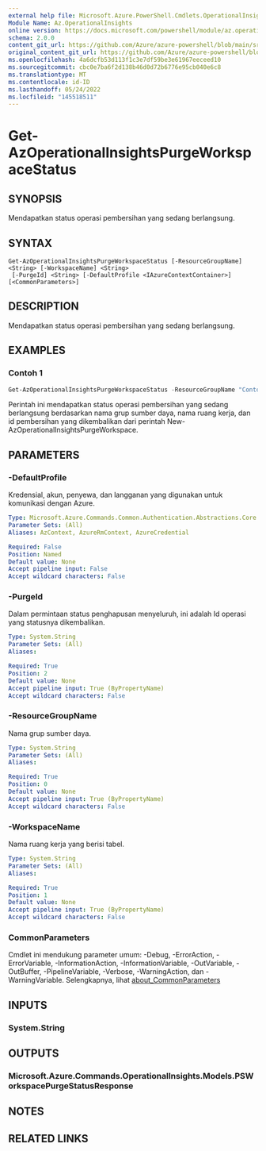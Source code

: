 ```yaml
---
external help file: Microsoft.Azure.PowerShell.Cmdlets.OperationalInsights.dll-Help.xml
Module Name: Az.OperationalInsights
online version: https://docs.microsoft.com/powershell/module/az.operationalinsights/Get-AzOperationalInsightsPurgeWorkspaceStatus
schema: 2.0.0
content_git_url: https://github.com/Azure/azure-powershell/blob/main/src/OperationalInsights/OperationalInsights/help/Get-AzOperationalInsightsPurgeWorkspaceStatus.md
original_content_git_url: https://github.com/Azure/azure-powershell/blob/main/src/OperationalInsights/OperationalInsights/help/Get-AzOperationalInsightsPurgeWorkspaceStatus.md
ms.openlocfilehash: 4a6dcfb53d113f1c3e7df59be3e61967eeceed10
ms.sourcegitcommit: cbc0e7ba6f2d138b46d0d72b6776e95cb040e6c8
ms.translationtype: MT
ms.contentlocale: id-ID
ms.lasthandoff: 05/24/2022
ms.locfileid: "145518511"
---
```

# Get-AzOperationalInsightsPurgeWorkspaceStatus

## SYNOPSIS
Mendapatkan status operasi pembersihan yang sedang berlangsung.

## SYNTAX

```
Get-AzOperationalInsightsPurgeWorkspaceStatus [-ResourceGroupName] <String> [-WorkspaceName] <String>
 [-PurgeId] <String> [-DefaultProfile <IAzureContextContainer>] [<CommonParameters>]
```

## DESCRIPTION
Mendapatkan status operasi pembersihan yang sedang berlangsung.

## EXAMPLES

### Contoh 1
```powershell
Get-AzOperationalInsightsPurgeWorkspaceStatus -ResourceGroupName "ContosoResourceGroup" -WorkspaceName "MyWorkspace" -PurgeId "cd944bc7-ba11-447e-910c-c6393ac020a9"
```

Perintah ini mendapatkan status operasi pembersihan yang sedang berlangsung berdasarkan nama grup sumber daya, nama ruang kerja, dan id pembersihan yang dikembalikan dari perintah New-AzOperationalInsightsPurgeWorkspace.

## PARAMETERS

### -DefaultProfile
Kredensial, akun, penyewa, dan langganan yang digunakan untuk komunikasi dengan Azure.

```yaml
Type: Microsoft.Azure.Commands.Common.Authentication.Abstractions.Core.IAzureContextContainer
Parameter Sets: (All)
Aliases: AzContext, AzureRmContext, AzureCredential

Required: False
Position: Named
Default value: None
Accept pipeline input: False
Accept wildcard characters: False
```

### -PurgeId
Dalam permintaan status penghapusan menyeluruh, ini adalah Id operasi yang statusnya dikembalikan.

```yaml
Type: System.String
Parameter Sets: (All)
Aliases:

Required: True
Position: 2
Default value: None
Accept pipeline input: True (ByPropertyName)
Accept wildcard characters: False
```

### -ResourceGroupName
Nama grup sumber daya.

```yaml
Type: System.String
Parameter Sets: (All)
Aliases:

Required: True
Position: 0
Default value: None
Accept pipeline input: True (ByPropertyName)
Accept wildcard characters: False
```

### -WorkspaceName
Nama ruang kerja yang berisi tabel.

```yaml
Type: System.String
Parameter Sets: (All)
Aliases:

Required: True
Position: 1
Default value: None
Accept pipeline input: True (ByPropertyName)
Accept wildcard characters: False
```

### CommonParameters
Cmdlet ini mendukung parameter umum: -Debug, -ErrorAction, -ErrorVariable, -InformationAction, -InformationVariable, -OutVariable, -OutBuffer, -PipelineVariable, -Verbose, -WarningAction, dan -WarningVariable. Selengkapnya, lihat [about_CommonParameters](http://go.microsoft.com/fwlink/?LinkID=113216)

## INPUTS

### System.String

## OUTPUTS

### Microsoft.Azure.Commands.OperationalInsights.Models.PSWorkspacePurgeStatusResponse

## NOTES

## RELATED LINKS
